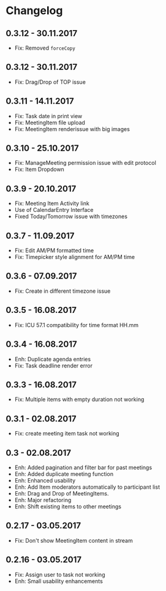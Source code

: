 Changelog
=========
0.3.12 - 30.11.2017
----------------------
- Fix: Removed `forceCopy`

0.3.12 - 30.11.2017
----------------------
- Fix: Drag/Drop of TOP issue

0.3.11 - 14.11.2017
----------------------
- Fix: Task date in print view
- Fix: MeetingItem file upload
- Fix: MeetingItem renderissue with big images

0.3.10 - 25.10.2017
----------------------
- Fix: ManageMeeting permission issue with edit protocol
- Fix: Item Dropdown

0.3.9 - 20.10.2017
----------------------
- Fix: Meeting Item Activity link
- Use of CalendarEntry Interface
- Fixed Today/Tomorrow issue with timezones

0.3.7 - 11.09.2017
----------------------
- Fix: Edit AM/PM formatted time
- Fix: Timepicker style alignment for AM/PM time

0.3.6 - 07.09.2017
----------------------
- Fix: Create in different timezone issue

0.3.5 - 16.08.2017
----------------------
- Fix: ICU 57.1 compatibility for time format HH.mm

0.3.4 - 16.08.2017
----------------------
- Enh: Duplicate agenda entries
- Fix: Task deadline render error

0.3.3 - 16.08.2017
----------------------
- Fix: Multiple items with empty duration not working

0.3.1 - 02.08.2017
----------------------
- Fix: create meeting item task not working

0.3 - 02.08.2017
----------------------
- Enh: Added pagination and filter bar for past meetings
- Enh: Added duplicate meeting function
- Enh: Enhanced usability
- Enh: Add Item moderators automatically to participant list
- Enh: Drag and Drop of MeetingItems.
- Enh: Major refactoring
- Enh: Shift existing items to other meetings

0.2.17 - 03.05.2017
----------------------
- Fix: Don't show MeetingItem content in stream


0.2.16 - 03.05.2017
----------------------
- Fix: Assign user to task not working
- Enh: Small usability enhancements

